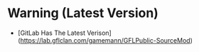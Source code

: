 # Warning (Latest Version)
* [GitLab Has The Latest Verison] (https://lab.gflclan.com/gamemann/GFLPublic-SourceMod)
